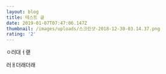 ```yaml
---
layout: blog
title: 테스트 글
date: 2019-01-07T07:47:06.147Z
thumbnail: /images/uploads/스크린샷-2018-12-30-03.14.37.png
rating: '2'
---
```

ㅇ러대ㅓ랟

러ㅐ더래더래
